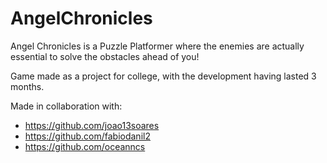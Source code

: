 # AngelChronicles

Angel Chronicles is a Puzzle Platformer where the enemies are actually essential to solve the obstacles ahead of you!

Game made as a project for college, with the development having lasted 3 months.

Made in collaboration with:

- https://github.com/joao13soares
- https://github.com/fabiodanil2
- https://github.com/oceanncs
